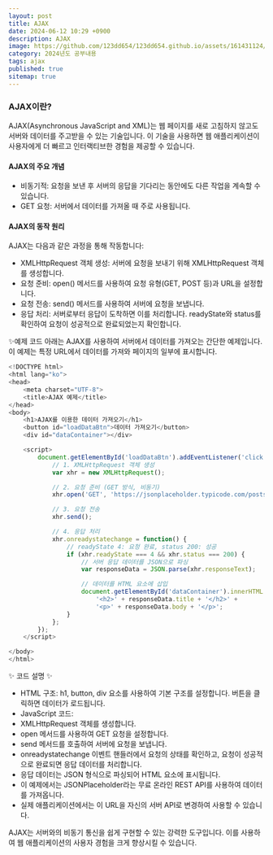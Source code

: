 ```yaml
---
layout: post
title: AJAX
date: 2024-06-12 10:29 +0900
description: AJAX
image: https://github.com/123dd654/123dd654.github.io/assets/161431124/be6ff23b-f5fd-4450-8a96-bc7d203324b4
category: 2024년도 공부내용
tags: ajax
published: true
sitemap: true
---
```


### AJAX이란?

AJAX(Asynchronous JavaScript and XML)는 웹 페이지를 새로 고침하지 않고도 서버와 데이터를 주고받을 수 있는 기술입니다.
이 기술을 사용하면 웹 애플리케이션이 사용자에게 더 빠르고 인터랙티브한 경험을 제공할 수 있습니다.

#### AJAX의 주요 개념

- 비동기적: 요청을 보낸 후 서버의 응답을 기다리는 동안에도 다른 작업을 계속할 수 있습니다.
- GET 요청: 서버에서 데이터를 가져올 때 주로 사용됩니다.

#### AJAX의 동작 원리

AJAX는 다음과 같은 과정을 통해 작동합니다:

- XMLHttpRequest 객체 생성: 서버에 요청을 보내기 위해 XMLHttpRequest 객체를 생성합니다.
- 요청 준비: open() 메서드를 사용하여 요청 유형(GET, POST 등)과 URL을 설정합니다.
- 요청 전송: send() 메서드를 사용하여 서버에 요청을 보냅니다.
- 응답 처리: 서버로부터 응답이 도착하면 이를 처리합니다. readyState와 status를 확인하여 요청이 성공적으로 완료되었는지 확인합니다.

✨예제 코드
아래는 AJAX를 사용하여 서버에서 데이터를 가져오는 간단한 예제입니다.
이 예제는 특정 URL에서 데이터를 가져와 페이지의 일부에 표시합니다.

```javascript
<!DOCTYPE html>
<html lang="ko">
<head>
    <meta charset="UTF-8">
    <title>AJAX 예제</title>
</head>
<body>
    <h1>AJAX를 이용한 데이터 가져오기</h1>
    <button id="loadDataBtn">데이터 가져오기</button>
    <div id="dataContainer"></div>

    <script>
        document.getElementById('loadDataBtn').addEventListener('click', function() {
            // 1. XMLHttpRequest 객체 생성
            var xhr = new XMLHttpRequest();

            // 2. 요청 준비 (GET 방식, 비동기)
            xhr.open('GET', 'https://jsonplaceholder.typicode.com/posts/1', true);

            // 3. 요청 전송
            xhr.send();

            // 4. 응답 처리
            xhr.onreadystatechange = function() {
                // readyState 4: 요청 완료, status 200: 성공
                if (xhr.readyState === 4 && xhr.status === 200) {
                    // 서버 응답 데이터를 JSON으로 파싱
                    var responseData = JSON.parse(xhr.responseText);

                    // 데이터를 HTML 요소에 삽입
                    document.getElementById('dataContainer').innerHTML =
                        '<h2>' + responseData.title + '</h2>' +
                        '<p>' + responseData.body + '</p>';
                }
            };
        });
    </script>

</body>
</html>
```

✨ 코드 설명 ✨

- HTML 구조: h1, button, div 요소를 사용하여 기본 구조를 설정합니다. 버튼을 클릭하면 데이터가 로드됩니다.
- JavaScript 코드:
- XMLHttpRequest 객체를 생성합니다.
- open 메서드를 사용하여 GET 요청을 설정합니다.
- send 메서드를 호출하여 서버에 요청을 보냅니다.
- onreadystatechange 이벤트 핸들러에서 요청의 상태를 확인하고, 요청이 성공적으로 완료되면 응답 데이터를 처리합니다.
- 응답 데이터는 JSON 형식으로 파싱되어 HTML 요소에 표시됩니다.
- 이 예제에서는 JSONPlaceholder라는 무료 온라인 REST API를 사용하여 데이터를 가져옵니다.
- 실제 애플리케이션에서는 이 URL을 자신의 서버 API로 변경하여 사용할 수 있습니다.

AJAX는 서버와의 비동기 통신을 쉽게 구현할 수 있는 강력한 도구입니다. 이를 사용하여 웹 애플리케이션의 사용자 경험을 크게 향상시킬 수 있습니다.
